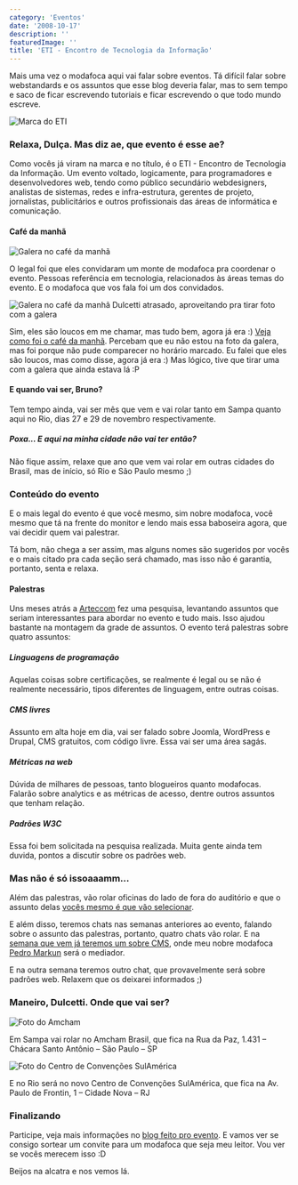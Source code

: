 ```yaml
---
category: 'Eventos'
date: '2008-10-17'
description: ''
featuredImage: ''
title: 'ETI - Encontro de Tecnologia da Informação'
---
```


Mais uma vez o modafoca aqui vai falar sobre eventos. Tá difícil falar sobre webstandards e os assuntos que esse blog deveria falar, mas to sem tempo e saco de ficar escrevendo tutoriais e ficar escrevendo o que todo mundo escreve.

![Marca do ETI](/assets/images/posts/logo-eti-maior.jpg)

### Relaxa, Dulça. Mas diz ae, que evento é esse ae?

Como vocês já viram na marca e no título, é o ETI - Encontro de Tecnologia da Informação. Um evento voltado, logicamente, para programadores e desenvolvedores web, tendo como público secundário webdesigners, analistas de sistemas, redes e infra-estrutura, gerentes de projeto, jornalistas, publicitários e outros profissionais das áreas de informática e comunicação.

#### Café da manhã

![Galera no café da manhã](/assets/images/posts/2905532160_3931196455.jpg)

O legal foi que eles convidaram um monte de modafoca pra coordenar o evento. Pessoas referência em tecnologia, relacionados às áreas temas do evento. E o modafoca que vos fala foi um dos convidados.

![Galera no café da manhã](/assets/images/posts/2904695475_f6c91463bb.jpg)
Dulcetti atrasado, aproveitando pra tirar foto com a galera

Sim, eles são loucos em me chamar, mas tudo bem, agora já era :) [Veja como foi o café da manhã](http://www.encontrodeti.com.br/site/?p=208). Percebam que eu não estou na foto da galera, mas foi porque não pude comparecer no horário marcado. Eu falei que eles são loucos, mas como disse, agora já era :) Mas lógico, tive que tirar uma com a galera que ainda estava lá :P

#### E quando vai ser, Bruno?

Tem tempo ainda, vai ser mês que vem e vai rolar tanto em Sampa quanto aqui no Rio, dias 27 e 29 de novembro respectivamente.

##### Poxa... E aqui na minha cidade não vai ter então?

Não fique assim, relaxe que ano que vem vai rolar em outras cidades do Brasil, mas de início, só Rio e São Paulo mesmo ;)

### Conteúdo do evento

E o mais legal do evento é que você mesmo, sim nobre modafoca, você mesmo que tá na frente do monitor e lendo mais essa baboseira agora, que vai decidir quem vai palestrar.

Tá bom, não chega a ser assim, mas alguns nomes são sugeridos por vocês e o mais citado pra cada seção será chamado, mas isso não é garantia, portanto, senta e relaxa.

#### Palestras

Uns meses atrás a [Arteccom](http://www.arteccom.com.br/) fez uma pesquisa, levantando assuntos que seriam interessantes para abordar no evento e tudo mais. Isso ajudou bastante na montagem da grade de assuntos. O evento terá palestras sobre quatro assuntos:

##### Linguagens de programação

Aquelas coisas sobre certificações, se realmente é legal ou se não é realmente necessário, tipos diferentes de linguagem, entre outras coisas.

##### CMS livres

Assunto em alta hoje em dia, vai ser falado sobre Joomla, WordPress e Drupal, CMS gratuitos, com código livre. Essa vai ser uma área sagás.

##### Métricas na web

Dúvida de milhares de pessoas, tanto blogueiros quanto modafocas. Falarão sobre analytics e as métricas de acesso, dentre outros assuntos que tenham relação.

##### Padrões W3C

Essa foi bem solicitada na pesquisa realizada. Muita gente ainda tem duvida, pontos a discutir sobre os padrões web.

### Mas não é só issoaaamm...

Além das palestras, vão rolar oficinas do lado de fora do auditório e que o assunto delas [vocês mesmo é que vão selecionar](http://www.encontrodeti.com.br/site/?p=244).

E além disso, teremos chats nas semanas anteriores ao evento, falando sobre o assunto das palestras, portanto, quatro chats vão rolar. E na [semana que vem já teremos um sobre CMS](http://www.encontrodeti.com.br/site/?p=267), onde meu nobre modafoca [Pedro Markun](http://blog.markun.com.br/) será o mediador.

E na outra semana teremos outro chat, que provavelmente será sobre padrões web. Relaxem que os deixarei informados ;)

### Maneiro, Dulcetti. Onde que vai ser?

![Foto do Amcham](/assets/images/posts/amcham.jpg)

Em Sampa vai rolar no Amcham Brasil, que fica na Rua da Paz, 1.431 – Chácara Santo Antônio – São Paulo – SP

![Foto do Centro de Convenções SulAmérica](/assets/images/posts/sulamerica.jpg)

E no Rio será no novo Centro de Convenções SulAmérica, que fica na Av. Paulo de Frontin, 1 – Cidade Nova – RJ

### Finalizando

Participe, veja mais informações no [blog feito pro evento](http://www.encontrodeti.com.br/site/). E vamos ver se consigo sortear um convite para um modafoca que seja meu leitor. Vou ver se vocês merecem isso :D

Beijos na alcatra e nos vemos lá.
